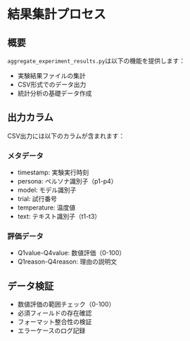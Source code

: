 # 結果集計プロセス

## 概要

`aggregate_experiment_results.py`は以下の機能を提供します：

- 実験結果ファイルの集計
- CSV形式でのデータ出力
- 統計分析の基礎データ作成

## 出力カラム

CSV出力には以下のカラムが含まれます：

### メタデータ
- timestamp: 実験実行時刻
- persona: ペルソナ識別子（p1-p4）
- model: モデル識別子
- trial: 試行番号
- temperature: 温度値
- text: テキスト識別子（t1-t3）

### 評価データ
- Q1value-Q4value: 数値評価（0-100）
- Q1reason-Q4reason: 理由の説明文

## データ検証

- 数値評価の範囲チェック（0-100）
- 必須フィールドの存在確認
- フォーマット整合性の検証
- エラーケースのログ記録
